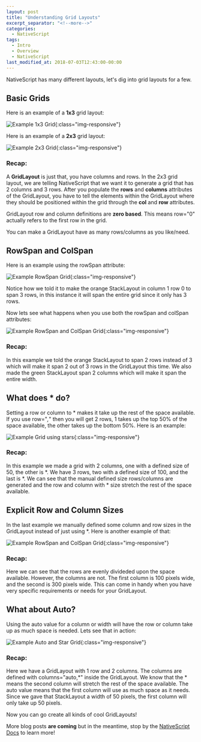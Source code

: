 ```yaml
---
layout: post
title: "Understanding Grid Layouts"
excerpt_separator: "<!--more-->"
categories:
  - NativeScript
tags:
  - Intro
  - Overview 
  - NativeScript 
last_modified_at: 2018-07-03T12:43:00-00:00
---
```



NativeScript has many different layouts, let's dig into grid layouts for a few.
<!--more-->


## Basic Grids

Here is an example of a **1x3**  grid layout:

![Example 1x3 Grid]({{site.url}}/assets/images/example1x3Grid.png){:class="img-responsive"}


Here is an example of a **2x3**  grid layout:

![Example 2x3 Grid]({{site.url}}/assets/images/example2x3Grid.png){:class="img-responsive"}

### Recap:

A **GridLayout** is just that, you have columns and rows. In the 2x3 grid layout, we are telling NativeScript that we want it to generate a grid that has 2 columns and 3 rows. After you populate the **rows** and **columns** attributes of the GridLayout, you have to tell the elements within the GridLayout where they should be positioned within the grid through the **col** and **row** attributes.


GridLayout row and column definitions are **zero based**. This means row="0" actually refers to the first row in the grid.

You can make a GridLayout have as many rows/columns as you like/need.


## RowSpan and ColSpan

Here is an example using the rowSpan attribute:

![Example RowSpan Grid]({{site.url}}/assets/images/rowSpan.png){:class="img-responsive"}

Notice how we told it to make the orange StackLayout in column 1 row 0 to span 3 rows, in this instance it will span the entire grid since it only has 3 rows.


Now lets see what happens when you use both the rowSpan and colSpan attributes:

![Example RowSpan and ColSpan Grid]({{site.url}}/assets/images/colSpanAndRowSpan.png){:class="img-responsive"}

### Recap: 
In this example we told the orange StackLayout to span 2 rows instead of 3 which will make it span 2 out of 3 rows in the GridLayout this time. We also made the green StackLayout span 2 columns which will make it span the entire width.


## What does * do?

Setting a row or column to * makes it take up the rest of the space available. If you use row="*,*" then you will get 2 rows, 1 takes up the top 50% of the space available, the other takes up the bottom 50%. Here is an example:

![Example Grid using stars]({{site.url}}/assets/images/usingStars.png){:class="img-responsive"}

### Recap:
In this example we made a grid with 2 columns, one with a defined size of 50, the other is *. We have 3 rows, two with a defined size of 100, and the last is *. We can see that the manual defined size rows/columns are generated and the row and column with * size stretch the rest of the space available.

## Explicit Row and Column Sizes

In the last example we manually defined some column and row sizes in the GridLayout instead of just using *. Here is another example of that:

![Example RowSpan and ColSpan Grid]({{site.url}}/assets/images/usingManualWidths.png){:class="img-responsive"}

### Recap:
Here we can see that the rows are evenly divideded upon the space available. However, the columns are not. The first column is 100 pixels wide, and the second is 300 pixels wide. This can come in handy when you have very specific requirements or needs for your GridLayout.


## What about Auto?

Using the auto value for a column or width will have the row or column take up as much space is needed. Lets see that in action:

![Example Auto and Star Grid]({{site.url}}/assets/images/autoAndStar.png){:class="img-responsive"}

### Recap:
Here we have a GridLayout with 1 row and 2 columns. The columns are defined with columns="auto,*" inside the GridLayout. We know that the * means the second column will stretch the rest of the space available. The auto value means that the first column will use as much space as it needs. Since we gave that StackLayout a width of 50 pixels, the first column will only take up 50 pixels.


Now you can go create all kinds of cool GridLayouts!



More blog posts **are coming** but in the meantime, stop by the [NativeScript Docs](http://docs.nativescript.org "NativeScript Docs Link") to learn more!